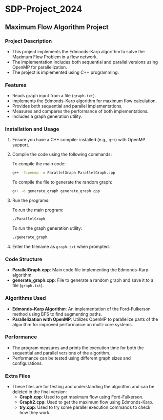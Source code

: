 # SDP-Project_2024

## Maximum Flow Algorithm Project

### Project Description

- This project implements the Edmonds-Karp algorithm to solve the Maximum Flow Problem in a flow network.
- The implementation includes both sequential and parallel versions using OpenMP for parallelization.
- The project is implemented using C++ programming.

### Features

- Reads graph input from a file (`graph.txt`).
- Implements the Edmonds-Karp algorithm for maximum flow calculation.
- Provides both sequential and parallel implementations.
- Measures and compares the performance of both implementations.
- Includes a graph generation utility.

### Installation and Usage

1. Ensure you have a C++ compiler installed (e.g., `g++`) with OpenMP support.

2. Compile the code using the following commands:

    To compile the main code:
    ```sh
    g++ -fopenmp -o ParallelGraph ParallelGraph.cpp
    ```

    To compile the file to generate the random graph:
    ```sh
    g++ -o generate_graph generate_graph.cpp
    ```

3. Run the programs:

    To run the main program:
    ```sh
    ./ParallelGraph
    ```

    To run the graph generation utility:
    ```sh
    ./generate_graph
    ```

4. Enter the filename as `graph.txt` when prompted.

### Code Structure

- **ParallelGraph.cpp**: Main code file implementing the Edmonds-Karp algorithm.
- **generate_graph.cpp**: File to generate a random graph and save it to a file (`graph.txt`).

### Algorithms Used

- **Edmonds-Karp Algorithm**: An implementation of the Ford-Fulkerson method using BFS to find augmenting paths.
- **Parallelization with OpenMP**: Utilizes OpenMP to parallelize parts of the algorithm for improved performance on multi-core systems.

### Performance

- The program measures and prints the execution time for both the sequential and parallel versions of the algorithm.
- Performance can be tested using different graph sizes and configurations.

### Extra Files

- These files are for testing and understanding the algorithm and can be deleted in the final version:
  - **Graph.cpp**: Used to get maximum flow using Ford-Fulkerson.
  - **Graph2.cpp**: Used to get the maximum flow using Edmonds-Karp.
  - **try.cpp**: Used to try some parallel execution commands to check how they work.


